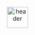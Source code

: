 <div align="center">
  <a href="https://www.buildwithfern.com/?utm_source=github&utm_medium=readme&utm_campaign=docs-starter&utm_content=logo">
    <img src="../favicon.ico" height="50" align="center" alt="header" />
  </a>
